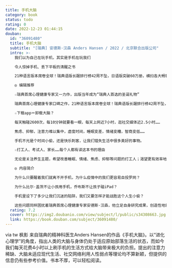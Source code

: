 ```yaml
---
title: 手机大脑
category: book
status: todo
rating: 0
date: 2022-12-23 01:44:15
douban:
  id: "36091480"
  title: 手机大脑
  subtitle: "[瑞典] 安德斯·汉森 Anders Hansen / 2022 / 北京联合出版公司"
  intro: >-
    我们以为自己在玩手机，其实是手机在玩我们

    令人惊掉手机、丢下平板的清醒之书

    21种语言版本席卷全球！瑞典语版长踞排行榜42周不坠，日语版突破60万册，横扫各大畅销榜

    ◎ 编辑推荐

    ☆瑞典首席心理健康专家又一力作，出版当年成为“瑞典人首选的圣诞礼物”

    瑞典首席心理健康专家口碑之作，21种语言版本席卷全球！瑞典语版长踞排行榜42周不坠，日版销量突破60万册，位列日本amazon图书总榜No.1，2021年荣登日本oricon新书排行榜、日贩新书非虚构类别、Tohan新书非虚构类别三榜榜首。

    ☆下载app＝卸载大脑？

    每天触碰2600次，每10分钟就要看一眼，每天上网近7小时，逛社交媒体近2.5小时……

    焦虑、抑郁，注意力难以集中，虚度时间，睡眠变差，情绪变糟，智商变低……

    手机不光是个时间小偷，还是快乐刺客，让我们错失生活中很多美好的事物。

    ☆打工人、考试人、家长……每个人都有读这本书的理由

    无论是关注养生主题，希望改善睡眠、情绪、焦虑、抑郁等问题的打工人；渴望更有效率地学习、专注读书、提高记忆力的学生、备考群体；还是看重孩子的健康、智力、注意力、思维能力的家长，都能从本书中收获意想不到的知识。想改变手机的负面影响，来一场思维的探险总是有效的！

    ◎ 内容简介

    为什么只要醒着我们就离不开手机，为什么疫情中的我们更容易自投罗网？

    为什么比尔·盖茨不让小孩用手机，乔布斯不让孩子碰iPad？

    手机里设下了多少让我们沉迷的陷阱，我们又要怎样才能战胜这个人生小偷？

    这些问题同样困扰着瑞典首席心理健康专家安德斯·汉森，他立足自身研究成果，创造性地将脑科学、人类进化、心理学结合起来，逐章剖析了为何电子产品和社交媒体会令我们更容易焦虑、抑郁，注意力难以集中，虚度时间，睡眠变差，情绪变糟，智商变低。比起每天被手机牵着鼻子走的成人，正处在生长发育阶段的孩子们面临着更严重的后果，对此书中提供了更进一步的照料和管教建议，以挽救青少年的身心健康。在书的最后，作者还制作了一份“献给旅行在数码世界的人们的安全手册”，通过短短的小建议，帮助读者们解决实际问题。拯救手机大脑的第一步，就从放下手机打开本书开始。
  rating: 7.2
  cover: https://img2.doubanio.com/view/subject/l/public/s34308663.jpg
  link: https://book.douban.com/subject/36091480/
---
```


via tw 枫影 来自瑞典的精神科医生Anders Hansen的作品《手机大脑》。以“进化心理学”的角度，指出人类的大脑与身体仍处于适应原始部落生活的状态，而如今我们每天花费4小时以上刷手机的生活方式给大脑带来极大的负担。提出的注意力稀缺、大脑未适应现代生活、社交网络利用人性弱点等理论均不算新颖，但提供的信息仍有些参考价值。书本不厚，可以轻松阅读。
